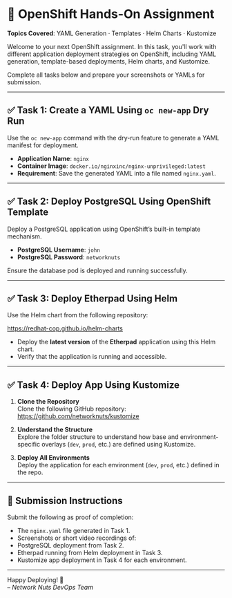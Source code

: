 # 🚀 OpenShift Hands-On Assignment  
**Topics Covered**: YAML Generation · Templates · Helm Charts · Kustomize

Welcome to your next OpenShift assignment. In this task, you'll work with different application deployment strategies on OpenShift, including YAML generation, template-based deployments, Helm charts, and Kustomize.

Complete all tasks below and prepare your screenshots or YAMLs for submission.

---

## ✅ Task 1: Create a YAML Using `oc new-app` Dry Run

Use the `oc new-app` command with the dry-run feature to generate a YAML manifest for deployment.

- **Application Name**: `nginx`
- **Container Image**: `docker.io/nginxinc/nginx-unprivileged:latest`
- **Requirement**: Save the generated YAML into a file named `nginx.yaml`.

---

## ✅ Task 2: Deploy PostgreSQL Using OpenShift Template

Deploy a PostgreSQL application using OpenShift’s built-in template mechanism.

- **PostgreSQL Username**: `john`
- **PostgreSQL Password**: `networknuts`

Ensure the database pod is deployed and running successfully.

---

## ✅ Task 3: Deploy Etherpad Using Helm

Use the Helm chart from the following repository:

https://redhat-cop.github.io/helm-charts

- Deploy the **latest version** of the **Etherpad** application using this Helm chart.
- Verify that the application is running and accessible.

---

## ✅ Task 4: Deploy App Using Kustomize

1. **Clone the Repository**  
   Clone the following GitHub repository:
      https://github.com/networknuts/kustomize
2. **Understand the Structure**  
Explore the folder structure to understand how base and environment-specific overlays (`dev`, `prod`, etc.) are defined using Kustomize.

3. **Deploy All Environments**  
Deploy the application for each environment (`dev`, `prod`, etc.) defined in the repo.

---

## 📎 Submission Instructions

Submit the following as proof of completion:

- The `nginx.yaml` file generated in Task 1.
- Screenshots or short video recordings of:
- PostgreSQL deployment from Task 2.
- Etherpad running from Helm deployment in Task 3.
- Kustomize app deployment in Task 4 for each environment.

---

Happy Deploying! 🚀  
*– Network Nuts DevOps Team*
